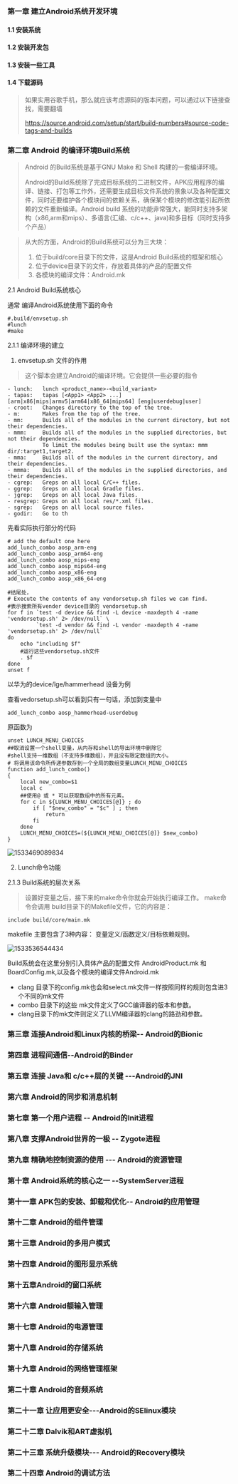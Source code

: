 ### 第一章 建立Android系统开发环境

#### 1.1 安装系统

#### 1.2 安装开发包

#### 1.3 安装一些工具

#### 1.4 下载源码

> 如果实用谷歌手机，那么就应该考虑源码的版本问题，可以通过以下链接查找，需要翻墙
>
> https://source.android.com/setup/start/build-numbers#source-code-tags-and-builds



### 第二章 Android 的编译环境Build系统

> Android 的Build系统是基于GNU Make 和 Shell 构建的一套编译环境。
>
> Android的Build系统除了完成目标系统的二进制文件，APK应用程序的编译、链接、打包等工作外，还需要生成目标文件系统的景象以及各种配置文件，同时还要维护各个模块间的依赖关系，确保某个模块的修改能引起所依赖的文件重新编译。Android build 系统的功能非常强大，能同时支持多架构（x86,arm和mips）、多语言(汇编、c/c++、java)和多目标（同时支持多个产品）

> 从大的方面，Android的Build系统可以分为三大块：
>
> 1. 位于build/core目录下的文件，这是Android Build系统的框架和核心
> 2. 位于device目录下的文件，存放着具体的产品的配置文件
> 3. 各模块的编译文件：Android.mk

2.1 Android Build系统核心

通常 编译Android系统使用下面的命令

```shell
#.build/envsetup.sh
#lunch
#make
```

2.1.1 编译环境的建立

1.  envsetup.sh 文件的作用

   > 这个脚本会建立Android的编译环境。它会提供一些必要的指令

```shell
- lunch:   lunch <product_name>-<build_variant>
- tapas:   tapas [<App1> <App2> ...] [arm|x86|mips|armv5|arm64|x86_64|mips64] [eng|userdebug|user]
- croot:   Changes directory to the top of the tree.
- m:       Makes from the top of the tree.
- mm:      Builds all of the modules in the current directory, but not their dependencies.
- mmm:     Builds all of the modules in the supplied directories, but not their dependencies.
           To limit the modules being built use the syntax: mmm dir/:target1,target2.
- mma:     Builds all of the modules in the current directory, and their dependencies.
- mmma:    Builds all of the modules in the supplied directories, and their dependencies.
- cgrep:   Greps on all local C/C++ files.
- ggrep:   Greps on all local Gradle files.
- jgrep:   Greps on all local Java files.
- resgrep: Greps on all local res/*.xml files.
- sgrep:   Greps on all local source files.
- godir:   Go to th
```

先看实际执行部分的代码

```shell
# add the default one here
add_lunch_combo aosp_arm-eng
add_lunch_combo aosp_arm64-eng
add_lunch_combo aosp_mips-eng
add_lunch_combo aosp_mips64-eng
add_lunch_combo aosp_x86-eng
add_lunch_combo aosp_x86_64-eng

#结尾处，
# Execute the contents of any vendorsetup.sh files we can find.
#表示搜索所有vender device目录的 vendorsetup.sh 
for f in `test -d device && find -L device -maxdepth 4 -name 'vendorsetup.sh' 2> /dev/null` \
         `test -d vendor && find -L vendor -maxdepth 4 -name 'vendorsetup.sh' 2> /dev/null`
do
    echo "including $f"
    #运行这些vendorsetup.sh文件
    . $f
done
unset f
```

以华为的device/lge/hammerhead 设备为例

查看vedorsetup.sh可以看到只有一句话，添加到变量中

```shell
add_lunch_combo aosp_hammerhead-userdebug
```

原函数为

```shell
unset LUNCH_MENU_CHOICES 
##取消设置一个shell变量，从内存和shell的导出环境中删除它
#shell支持一维数组（不支持多维数组），并且没有限定数组的大小。
# 将调用该命令所传递参数存到一个全局的数组变量LUNCH_MENU_CHOICES
function add_lunch_combo()
{
    local new_combo=$1
    local c
    ##使用@ 或 * 可以获取数组中的所有元素，
    for c in ${LUNCH_MENU_CHOICES[@]} ; do
        if [ "$new_combo" = "$c" ] ; then
            return
        fi
    done
    LUNCH_MENU_CHOICES=(${LUNCH_MENU_CHOICES[@]} $new_combo)
}
```

![1533469089834](E:\mybook\book_principal_work\android5.0_system\ing\1533469089834.png)

2. Lunch命令功能

2.1.3 Build系统的层次关系

> 设置好变量之后，接下来的make命令你就会开始执行编译工作。 make命令会调用 build目录下的Makefile文件，它的内容是：

```
include build/core/main.mk
```

makefile 主要包含了3种内容： 变量定义/函数定义/目标依赖规则。



   ![1533536544434](D:\mybook\book_principal_work\android5.0_system\img\1533536544434.png)

  Build系统会在这里分别引入具体产品的配置文件 AndroidProduct.mk 和 BoardConfig.mk,以及各个模块的编译文件Android.mk

- clang 目录下的config.mk也会和select.mk文件一样按照同样的规则包含进3个不同的mk文件
- combo 目录下的这些 mk文件定义了GCC编译器的版本和参数。
- clang目录下的mk文件则定义了LLVM编译器的clang的路劲和参数。


### 第三章 连接Android和Linux内核的桥梁-- Android的Bionic

### 第四章 进程间通信--Android的Binder

### 第五章 连接 Java和 c/c++层的关键 ---Android的JNI

### 第六章 Android的同步和消息机制

### 第七章 第一个用户进程 -- Android的Init进程

### 第八章 支撑Android世界的一极 -- Zygote进程

### 第九章 精确地控制资源的使用 --- Android的资源管理

### 第十章 Android系统的核心之一 --SystemServer进程

### 第十一章 APK包的安装、卸载和优化-- Android的应用管理

### 第十二章 Android的组件管理

### 第十三章 Android的多用户模式

### 第十四章 Android的图形显示系统

### 第十五章Android的窗口系统

### 第十六章 Android额输入管理

### 第十七章 Android的电源管理

### 第十八章 Android的存储系统

### 第十九章 Android的网络管理框架

### 第二十章 Android的音频系统

### 第二十一章 让应用更安全---Android的SElinux模块

### 第二十二章 Dalvik和ART虚拟机

### 第二十三章 系统升级模块--- Android的Recovery模块

### 第二十四章 Android的调试方法